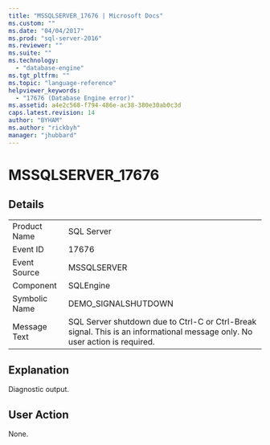 ```yaml
---
title: "MSSQLSERVER_17676 | Microsoft Docs"
ms.custom: ""
ms.date: "04/04/2017"
ms.prod: "sql-server-2016"
ms.reviewer: ""
ms.suite: ""
ms.technology: 
  - "database-engine"
ms.tgt_pltfrm: ""
ms.topic: "language-reference"
helpviewer_keywords: 
  - "17676 (Database Engine error)"
ms.assetid: a4e2c568-f794-486e-ac38-380e30ab0c3d
caps.latest.revision: 14
author: "BYHAM"
ms.author: "rickbyh"
manager: "jhubbard"
---
```

# MSSQLSERVER_17676
  
## Details  
  
|||  
|-|-|  
|Product Name|SQL Server|  
|Event ID|17676|  
|Event Source|MSSQLSERVER|  
|Component|SQLEngine|  
|Symbolic Name|DEMO_SIGNALSHUTDOWN|  
|Message Text|SQL Server shutdown due to Ctrl-C or Ctrl-Break signal. This is an informational message only. No user action is required.|  
  
## Explanation  
Diagnostic output.  
  
## User Action  
None.  
  
